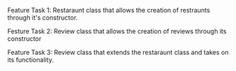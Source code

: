 Feature Task 1:
Restaraunt class that allows the creation of restraunts through it's constructor.

Festure Task 2: 
Review class that allows the creation of reviews through its constructor

Feature Task 3: 
Review class that extends the restaraunt class and takes on its functionality. 